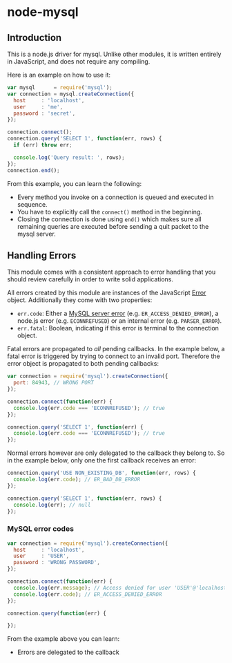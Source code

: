# node-mysql

## Introduction

This is a node.js driver for mysql. Unlike other modules, it is written
entirely in JavaScript, and does not require any compiling.

Here is an example on how to use it:

```js
var mysql      = require('mysql');
var connection = mysql.createConnection({
  host     : 'localhost',
  user     : 'me',
  password : 'secret',
});

connection.connect();
connection.query('SELECT 1', function(err, rows) {
  if (err) throw err;

  console.log('Query result: ', rows);
});
connection.end();
```

From this example, you can learn the following:

* Every method you invoke on a connection is queued and executed in sequence.
* You have to explicitly call the `connect()` method in the beginning.
* Closing the connection is done using `end()` which makes sure all remaining
  queries are executed before sending a quit packet to the mysql server.

## Handling Errors

This module comes with a consistent approach to error handling that you should
review carefully in order to write solid applications.

All errors created by this module are instances of the JavaScript [Error][]
object. Additionally they come with two properties:

* `err.code`: Either a [MySQL server error][] (e.g. `ER_ACCESS_DENIED_ERROR`),
  a node.js error (e.g. `ECONNREFUSED`) or an internal error (e.g.
  `PARSER_ERROR`).
* `err.fatal`: Boolean, indicating if this error is terminal to the connection
  object.

[Error]: https://developer.mozilla.org/en/JavaScript/Reference/Global_Objects/Error
[MySQL server error]: http://dev.mysql.com/doc/refman/5.5/en/error-messages-server.html

Fatal errors are propagated to *all* pending callbacks. In the example below, a
fatal error is triggered by trying to connect to an invalid port. Therefore the
error object is propagated to both pending callbacks:

```js
var connection = require('mysql').createConnection({
  port: 84943, // WRONG PORT
});

connection.connect(function(err) {
  console.log(err.code === 'ECONNREFUSED'); // true
});

connection.query('SELECT 1', function(err) {
  console.log(err.code === 'ECONNREFUSED'); // true
});
```

Normal errors however are only delegated to the callback they belong to.  So in
the example below, only one the first callback receives an error:

```js
connection.query('USE NON_EXISTING_DB', function(err, rows) {
  console.log(err.code); // ER_BAD_DB_ERROR
});

connection.query('SELECT 1', function(err, rows) {
  console.log(err); // null
});
```


### MySQL error codes


```js
var connection = require('mysql').createConnection({
  host     : 'localhost',
  user     : 'USER',
  password : 'WRONG PASSWORD',
});

connection.connect(function(err) {
  console.log(err.message); // Access denied for user 'USER'@'localhost' (using password: YES)
  console.log(err.code); // ER_ACCESS_DENIED_ERROR
});

connection.query(function(err) {

});
```

From the example above you can learn:

* Errors are delegated to the callback 
